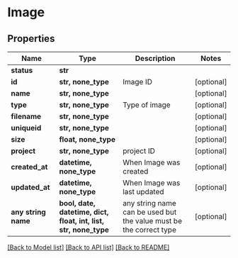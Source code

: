 # Image


## Properties
Name | Type | Description | Notes
------------ | ------------- | ------------- | -------------
**status** | **str** |  | 
**id** | **str, none_type** | Image ID | [optional] 
**name** | **str, none_type** |  | [optional] 
**type** | **str, none_type** | Type of image | [optional] 
**filename** | **str, none_type** |  | [optional] 
**uniqueid** | **str, none_type** |  | [optional] 
**size** | **float, none_type** |  | [optional] 
**project** | **str, none_type** | project ID | [optional] 
**created_at** | **datetime, none_type** | When Image was created | [optional] 
**updated_at** | **datetime, none_type** | When Image was last updated | [optional] 
**any string name** | **bool, date, datetime, dict, float, int, list, str, none_type** | any string name can be used but the value must be the correct type | [optional]

[[Back to Model list]](../README.md#documentation-for-models) [[Back to API list]](../README.md#documentation-for-api-endpoints) [[Back to README]](../README.md)


